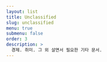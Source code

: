 ```yaml
---
layout: list
title: Unclassified
slug: unclassified
menu: true
submenu: false
order: 3
description: >
  경제. 취미. 그 외 살면서 필요한 기타 문서.
---
```

